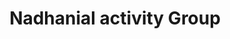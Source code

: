 ---
title: "Nadhanial activity Group"
url: /trivandrum/nadhanial-activity-group/
shop: Allgemein
---